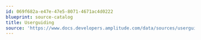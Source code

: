 ```yaml
---
id: 069f682a-e47e-47e5-8071-4671ac4d0222
blueprint: source-catalog
title: Userguiding
source: 'https://www.docs.developers.amplitude.com/data/sources/userguiding'
---
```

